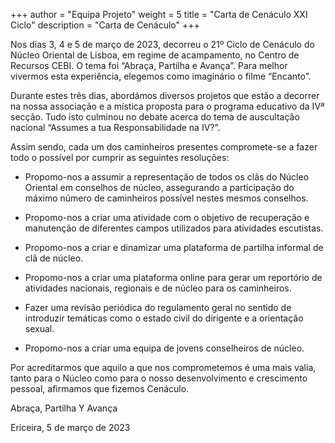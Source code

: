 +++
author = "Equipa Projeto"
weight = 5
title = "Carta de Cenáculo XXI Ciclo"
description = "Carta de Cenáculo"
+++

Nos dias 3, 4 e 5 de março de 2023, decorreu o 21º Ciclo de Cenáculo do Núcleo Oriental de Lisboa, em regime de acampamento, no Centro de Recursos CEBI. O tema foi “Abraça, Partilha e Avança”. Para melhor vivermos esta experiência, elegemos como imaginário o filme “Encanto”.

Durante estes três dias, abordámos diversos projetos que estão a decorrer na nossa associação e a mística proposta para o programa educativo da IVª secção. Tudo isto culminou no debate acerca do tema de auscultação nacional “Assumes a tua Responsabilidade na IV?”.

Assim sendo, cada um dos caminheiros presentes compromete-se a fazer todo o possível por cumprir as seguintes resoluções:

- Propomo-nos a assumir a representação de todos os clãs do Núcleo Oriental em conselhos de núcleo, assegurando a participação do máximo número de caminheiros possível nestes mesmos conselhos.

- Propomo-nos a criar uma atividade com o objetivo de recuperação e manutenção de diferentes campos utilizados para atividades escutistas.

- Propomo-nos a criar e dinamizar uma plataforma de partilha informal de clã de núcleo.

- Propomo-nos a criar uma plataforma online para gerar um reportório de atividades nacionais, regionais e de núcleo para os caminheiros.

- Fazer uma revisão periódica do regulamento geral no sentido de introduzir temáticas como o estado civil do dirigente e a orientação sexual.

- Propomo-nos a criar uma equipa de jovens conselheiros de núcleo.

Por acreditarmos que aquilo a que nos comprometemos é uma mais valia, tanto para o Núcleo como para o nosso desenvolvimento e crescimento pessoal, afirmamos que fizemos Cenáculo.

Abraça, Partilha Y Avança

Ericeira, 5 de março de 2023
